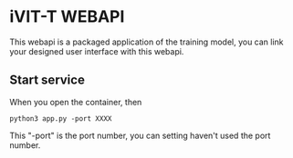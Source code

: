 # iVIT-T WEBAPI

This webapi is a packaged application of the training model, you can link your designed user interface with this webapi.

##  Start service
When you open the container, then
```shell
python3 app.py -port XXXX
```

This "-port" is the port number, you can setting haven't used the port number.
